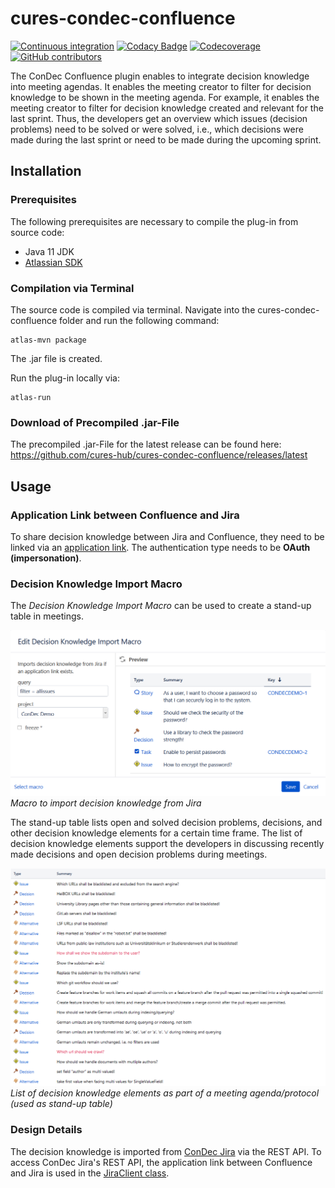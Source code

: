 # cures-condec-confluence

[![Continuous integration](https://github.com/cures-hub/cures-condec-confluence/actions/workflows/maven.yml/badge.svg)](https://github.com/cures-hub/cures-condec-confluence/actions/workflows/maven.yml)
[![Codacy Badge](https://app.codacy.com/project/badge/Grade/89126793a77b4295ad1c000899aa2880)](https://www.codacy.com/gh/cures-hub/cures-condec-confluence/dashboard?utm_source=github.com&amp;utm_medium=referral&amp;utm_content=cures-hub/cures-condec-confluence&amp;utm_campaign=Badge_Grade)
[![Codecoverage](https://codecov.io/gh/cures-hub/cures-condec-confluence/branch/master/graph/badge.svg)](https://codecov.io/gh/cures-hub/cures-condec-confluence/branch/master)
[![GitHub contributors](https://img.shields.io/github/contributors/cures-hub/cures-condec-confluence.svg)](https://github.com/cures-hub/cures-condec-confluence/graphs/contributors)

The ConDec Confluence plugin enables to integrate decision knowledge into meeting agendas.
It enables the meeting creator to filter for decision knowledge to be shown in the meeting agenda.
For example, it enables the meeting creator to filter for decision knowledge created and relevant for the last sprint.
Thus, the developers get an overview which issues (decision problems) need to be solved or were solved, 
i.e., which decisions were made during the last sprint or need to be made during the upcoming sprint.

## Installation

### Prerequisites
The following prerequisites are necessary to compile the plug-in from source code:
- Java 11 JDK
- [Atlassian SDK](https://developer.atlassian.com/docs/getting-started/set-up-the-atlassian-plugin-sdk-and-build-a-project)

### Compilation via Terminal
The source code is compiled via terminal.
Navigate into the cures-condec-confluence folder and run the following command:
```
atlas-mvn package
```
The .jar file is created.

Run the plug-in locally via:
```
atlas-run
```

### Download of Precompiled .jar-File
The precompiled .jar-File for the latest release can be found here: https://github.com/cures-hub/cures-condec-confluence/releases/latest

## Usage

### Application Link between Confluence and Jira
To share decision knowledge between Jira and Confluence, they need to be linked via an [application link](https://confluence.atlassian.com/adminjiraserver/using-applinks-to-link-to-other-applications-938846918.html).
The authentication type needs to be **OAuth (impersonation)**.

### Decision Knowledge Import Macro
The *Decision Knowledge Import Macro* can be used to create a stand-up table in meetings. 

![Decision Knowledge Import Macro](doc/macro_edit_dialog.png)
*Macro to import decision knowledge from Jira*

The stand-up table lists open and solved decision problems, decisions, and other decision knowledge elements for a certain time frame.
The list of decision knowledge elements support the developers in discussing recently made decisions and open decision problems during meetings.

![Decision Knowledge List](doc/imported_decision_knowledge.png)
*List of decision knowledge elements as part of a meeting agenda/protocol (used as stand-up table)*

### Design Details
The decision knowledge is imported from [ConDec Jira](https://github.com/cures-hub/cures-condec-jira) via the REST API.
To access ConDec Jira's REST API, the application link between Confluence and Jira is used in the [JiraClient class](src/main/java/de/uhd/ifi/se/decision/management/confluence/oauth).